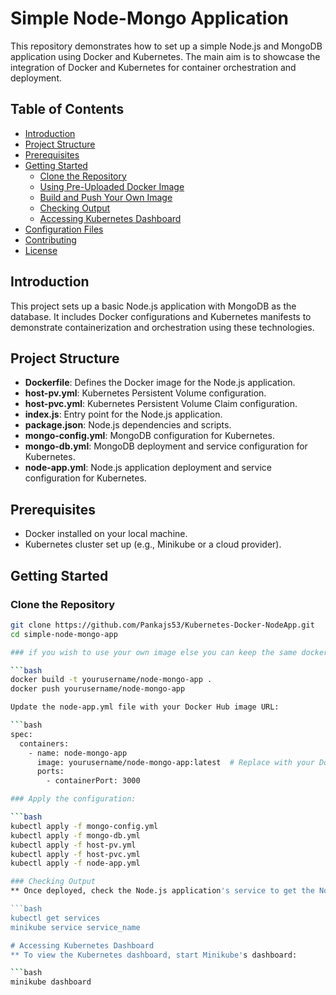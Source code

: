 # Simple Node-Mongo Application

This repository demonstrates how to set up a simple Node.js and MongoDB application using Docker and Kubernetes. The main aim is to showcase the integration of Docker and Kubernetes for container orchestration and deployment.

## Table of Contents

- [Introduction](#introduction)
- [Project Structure](#project-structure)
- [Prerequisites](#prerequisites)
- [Getting Started](#getting-started)
  - [Clone the Repository](#clone-the-repository)
  - [Using Pre-Uploaded Docker Image](#using-pre-uploaded-docker-image)
  - [Build and Push Your Own Image](#build-and-push-your-own-image)
  - [Checking Output](#checking-output)
  - [Accessing Kubernetes Dashboard](#accessing-kubernetes-dashboard)
- [Configuration Files](#configuration-files)
- [Contributing](#contributing)
- [License](#license)

## Introduction

This project sets up a basic Node.js application with MongoDB as the database. It includes Docker configurations and Kubernetes manifests to demonstrate containerization and orchestration using these technologies.

## Project Structure

- **Dockerfile**: Defines the Docker image for the Node.js application.
- **host-pv.yml**: Kubernetes Persistent Volume configuration.
- **host-pvc.yml**: Kubernetes Persistent Volume Claim configuration.
- **index.js**: Entry point for the Node.js application.
- **package.json**: Node.js dependencies and scripts.
- **mongo-config.yml**: MongoDB configuration for Kubernetes.
- **mongo-db.yml**: MongoDB deployment and service configuration for Kubernetes.
- **node-app.yml**: Node.js application deployment and service configuration for Kubernetes.

## Prerequisites

- Docker installed on your local machine.
- Kubernetes cluster set up (e.g., Minikube or a cloud provider).

## Getting Started

### Clone the Repository

```bash
git clone https://github.com/Pankajs53/Kubernetes-Docker-NodeApp.git
cd simple-node-mongo-app

### if you wish to use your own image else you can keep the same docker image as it is available on my docker hub

```bash
docker build -t yourusername/node-mongo-app .
docker push yourusername/node-mongo-app

Update the node-app.yml file with your Docker Hub image URL:

```bash
spec:
  containers:
    - name: node-mongo-app
      image: yourusername/node-mongo-app:latest  # Replace with your Docker Hub username and image name
      ports:
        - containerPort: 3000

### Apply the configuration:

```bash
kubectl apply -f mongo-config.yml
kubectl apply -f mongo-db.yml
kubectl apply -f host-pv.yml
kubectl apply -f host-pvc.yml
kubectl apply -f node-app.yml

### Checking Output
** Once deployed, check the Node.js application's service to get the NodePort:

```bash
kubectl get services
minikube service service_name

# Accessing Kubernetes Dashboard
** To view the Kubernetes dashboard, start Minikube's dashboard:

```bash
minikube dashboard



